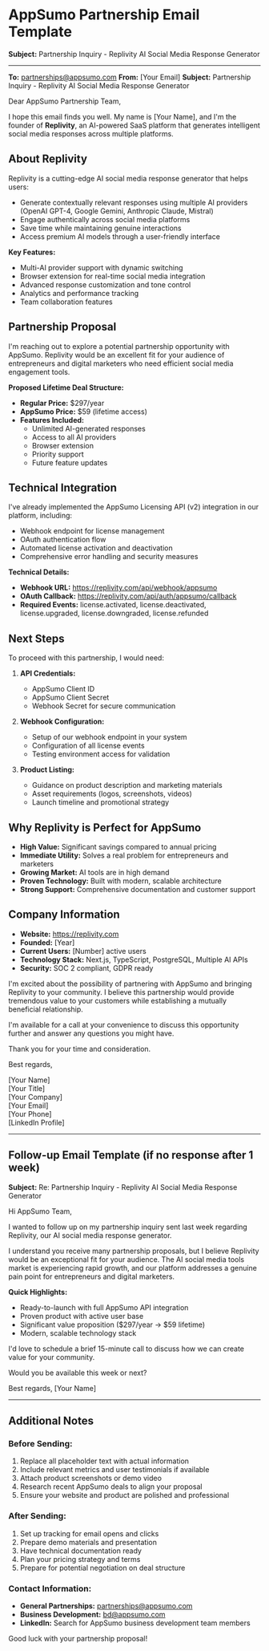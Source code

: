 # AppSumo Partnership Email Template

**Subject:** Partnership Inquiry - Replivity AI Social Media Response Generator

---

**To:** partnerships@appsumo.com
**From:** [Your Email]
**Subject:** Partnership Inquiry - Replivity AI Social Media Response Generator

Dear AppSumo Partnership Team,

I hope this email finds you well. My name is [Your Name], and I'm the founder of **Replivity**, an AI-powered SaaS platform that generates intelligent social media responses across multiple platforms.

## About Replivity

Replivity is a cutting-edge AI social media response generator that helps users:
- Generate contextually relevant responses using multiple AI providers (OpenAI GPT-4, Google Gemini, Anthropic Claude, Mistral)
- Engage authentically across social media platforms
- Save time while maintaining genuine interactions
- Access premium AI models through a user-friendly interface

**Key Features:**
- Multi-AI provider support with dynamic switching
- Browser extension for real-time social media integration
- Advanced response customization and tone control
- Analytics and performance tracking
- Team collaboration features

## Partnership Proposal

I'm reaching out to explore a potential partnership opportunity with AppSumo. Replivity would be an excellent fit for your audience of entrepreneurs and digital marketers who need efficient social media engagement tools.

**Proposed Lifetime Deal Structure:**
- **Regular Price:** $297/year
- **AppSumo Price:** $59 (lifetime access)
- **Features Included:**
  - Unlimited AI-generated responses
  - Access to all AI providers
  - Browser extension
  - Priority support
  - Future feature updates

## Technical Integration

I've already implemented the AppSumo Licensing API (v2) integration in our platform, including:
- Webhook endpoint for license management
- OAuth authentication flow
- Automated license activation and deactivation
- Comprehensive error handling and security measures

**Technical Details:**
- **Webhook URL:** https://replivity.com/api/webhook/appsumo
- **OAuth Callback:** https://replivity.com/api/auth/appsumo/callback
- **Required Events:** license.activated, license.deactivated, license.upgraded, license.downgraded, license.refunded

## Next Steps

To proceed with this partnership, I would need:

1. **API Credentials:**
   - AppSumo Client ID
   - AppSumo Client Secret
   - Webhook Secret for secure communication

2. **Webhook Configuration:**
   - Setup of our webhook endpoint in your system
   - Configuration of all license events
   - Testing environment access for validation

3. **Product Listing:**
   - Guidance on product description and marketing materials
   - Asset requirements (logos, screenshots, videos)
   - Launch timeline and promotional strategy

## Why Replivity is Perfect for AppSumo

- **High Value:** Significant savings compared to annual pricing
- **Immediate Utility:** Solves a real problem for entrepreneurs and marketers
- **Growing Market:** AI tools are in high demand
- **Proven Technology:** Built with modern, scalable architecture
- **Strong Support:** Comprehensive documentation and customer support

## Company Information

- **Website:** https://replivity.com
- **Founded:** [Year]
- **Current Users:** [Number] active users
- **Technology Stack:** Next.js, TypeScript, PostgreSQL, Multiple AI APIs
- **Security:** SOC 2 compliant, GDPR ready

I'm excited about the possibility of partnering with AppSumo and bringing Replivity to your community. I believe this partnership would provide tremendous value to your customers while establishing a mutually beneficial relationship.

I'm available for a call at your convenience to discuss this opportunity further and answer any questions you might have.

Thank you for your time and consideration.

Best regards,

[Your Name]  
[Your Title]  
[Your Company]  
[Your Email]  
[Your Phone]  
[LinkedIn Profile]

---

## Follow-up Email Template (if no response after 1 week)

**Subject:** Re: Partnership Inquiry - Replivity AI Social Media Response Generator

Hi AppSumo Team,

I wanted to follow up on my partnership inquiry sent last week regarding Replivity, our AI social media response generator.

I understand you receive many partnership proposals, but I believe Replivity would be an exceptional fit for your audience. The AI social media tools market is experiencing rapid growth, and our platform addresses a genuine pain point for entrepreneurs and digital marketers.

**Quick Highlights:**
- Ready-to-launch with full AppSumo API integration
- Proven product with active user base
- Significant value proposition ($297/year → $59 lifetime)
- Modern, scalable technology stack

I'd love to schedule a brief 15-minute call to discuss how we can create value for your community.

Would you be available this week or next?

Best regards,
[Your Name]

---

## Additional Notes

### Before Sending:
1. Replace all placeholder text with actual information
2. Include relevant metrics and user testimonials if available
3. Attach product screenshots or demo video
4. Research recent AppSumo deals to align your proposal
5. Ensure your website and product are polished and professional

### After Sending:
1. Set up tracking for email opens and clicks
2. Prepare demo materials and presentation
3. Have technical documentation ready
4. Plan your pricing strategy and terms
5. Prepare for potential negotiation on deal structure

### Contact Information:
- **General Partnerships:** partnerships@appsumo.com
- **Business Development:** bd@appsumo.com
- **LinkedIn:** Search for AppSumo business development team members

Good luck with your partnership proposal!